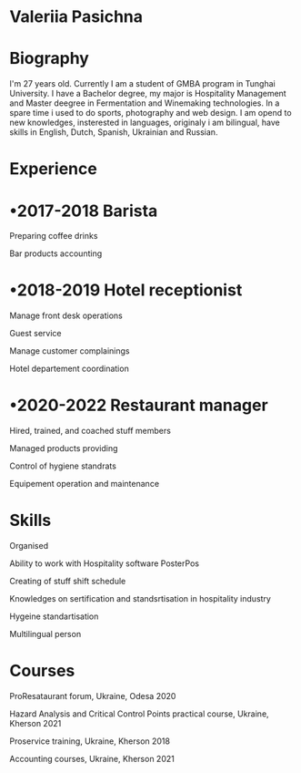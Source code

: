 # Valeriia Pasichna 

# Biography 

I'm 27 years old. Currently I am a student of GMBA
program in Tunghai University. I have a Bachelor degree, 
my major is Hospitality Management and Master
deegree in Fermentation and Winemaking 
technologies. In a spare time i used to do sports, 
photography and web design. I am opend to new knowledges, 
insterested in languages, originaly i am bilingual, have skills in English,
Dutch, Spanish, Ukrainian and Russian.


# Experience 

# •2017-2018 Barista 
Preparing coffee drinks 

Bar products accounting
# •2018-2019 Hotel receptionist
Manage front desk operations

Guest service

Manage customer complainings

Hotel departement coordination 

# •2020-2022 Restaurant manager
Hired, trained, and coached stuff members

Managed products providing

Control of hygiene standrats 

Equipement operation and maintenance 

# Skills

Organised    

Ability to work with Hospitality software 
PosterPos

Creating of stuff shift schedule 

Knowledges on sertification and 
standsrtisation in hospitality industry 

Hygeine standartisation 

Multilingual person 

# Courses 

ProResataurant forum, Ukraine, Odesa 2020

Hazard Analysis and Critical Control Points 
practical course, Ukraine, Kherson 2021 

Proservice training, Ukraine, Kherson 2018

Accounting courses, Ukraine, Kherson 2021




